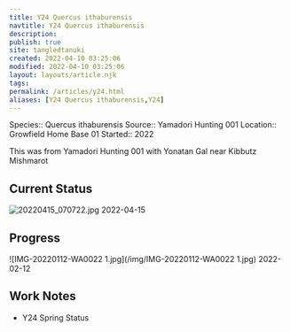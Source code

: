 ```yaml
---
title: Y24 Quercus ithaburensis
navtitle: Y24 Quercus ithaburensis
description: 
publish: true
site: tangledtanuki
created: 2022-04-10 03:25:06
modified: 2022-04-10 03:25:06
layout: layouts/article.njk
tags: 
permalink: /articles/y24.html
aliases: [Y24 Quercus ithaburensis,Y24]
---
```


Species:: Quercus ithaburensis
Source:: Yamadori Hunting 001
Location:: Growfield Home Base 01
Started:: 2022

This was from Yamadori Hunting 001 with Yonatan Gal near  Kibbutz Mishmarot

## Current Status

![20220415_070722.jpg](/img/20220415_070722.jpg)
2022-04-15
## Progress

![IMG-20220112-WA0022 1.jpg](/img/IMG-20220112-WA0022 1.jpg)
2022-02-12

## Work Notes

- Y24 Spring Status

